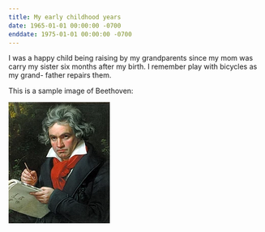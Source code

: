 ```yaml
---
title: My early childhood years
date: 1965-01-01 00:00:00 -0700
enddate: 1975-01-01 00:00:00 -0700
---
```


I was a happy child being raising by my grandparents since my mom was carry my
sister six months after my birth. I remember play with bicycles as my grand-
father repairs them.

This is a sample image of Beethoven:

![](assets/img/Beethoven.jpg)
